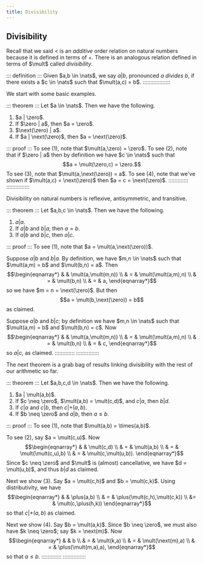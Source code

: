 ```yaml
---
title: Divisibility
---
```




Divisibility
------------

Recall that we said $<$ is an _additive_ order relation on natural numbers because it is defined in terms of $\plus$. There is an analogous relation defined in terms of $\mult$ called _divisibility_.

::: definition :::
Given $a,b \in \nats$, we say $a | b$, pronounced $a$ _divides_ $b$, if there exists a $c \in \nats$ such that $\mult(a,c) = b$.
::::::::::::::::::

We start with some basic examples.

::: theorem :::
Let $a \in \nats$. Then we have the following.

1. $a | \zero$.
2. If $\zero | a$, then $a = \zero$.
3. $\next(\zero) | a$.
4. If $a | \next(\zero)$, then $a = \next(\zero)$.

::: proof :::
To see (1), note that $\mult(a,\zero) = \zero$. To see (2), note that if $\zero | a$ then by definition we have $c \in \nats$ such that $$a = \mult(\zero,c) = \zero.$$ To see (3), note that $\mult(a,\next(\zero)) = a$. To see (4), note that we've shown if $\mult(a,c) = \next(\zero)$ then $a = c = \next(\zero)$.
:::::::::::::
:::::::::::::::

Divisibility on natural numbers is reflexive, antisymmetric, and transitive.

::: theorem :::
Let $a,b,c \in \nats$. Then we have the following.

1. $a | a$.
2. If $a | b$ and $b | a$, then $a = b$.
3. If $a | b$ and $b | c$, then $a | c$.

::: proof :::
To see (1), note that $a = \mult(a,\next(\zero))$.

Suppose $a|b$ and $b|a$. By definition, we have $m,n \in \nats$ such that $\mult(a,m) = b$ and $\mult(b,n) = a$. Then
$$\begin{eqnarray*}
 &   & \mult(a,\mult(m,n)) \\
 & = & \mult(\mult(a,m),n) \\
 & = & \mult(b,n) \\
 & = & a,
\end{eqnarray*}$$
so we have $m = n = \next(\zero)$. But then $$a = \mult(b,\next(\zero)) = b$$ as claimed.

Suppose $a|b$ and $b|c$; by definition we have $m,n \in \nats$ such that $\mult(a,m) = b$ and $\mult(b,n) = c$. Now
$$\begin{eqnarray*}
 &   & \mult(a,\mult(m,n)) \\
 & = & \mult(\mult(a,m),n) \\
 & = & \mult(b,n) \\
 & = & c,
\end{eqnarray*}$$
so $a|c$, as claimed.
:::::::::::::
:::::::::::::::

The next theorem is a grab bag of results linking divisibility with the rest of our arithmetic so far.

::: theorem :::
Let $a,b,c,d \in \nats$. Then we have the following.

1. $a | \mult(a,b)$.
2. If $c \neq \zero$, $\mult(a,b) = \mult(c,d)$, and $c|a$, then $b|d$.
3. If $c|a$ and $c|b$, then $c | \plus(a,b)$.
4. If $b \neq \zero$ and $a|b$, then $a \leq b$.

::: proof :::
To see (1), note that $\mult(a,b) = \times(a,b)$.

To see (2), say $a = \mult(c,u)$. Now
$$\begin{eqnarray*}
 &   & \mult(c,d) \\
 & = & \mult(a,b) \\
 & = & \mult(\mult(c,u),b) \\
 & = & \mult(c,\mult(u,b)).
\end{eqnarray*}$$
Since $c \neq \zero$ and $\mult$ is (almost) cancellative, we have $d = \mult(u,b)$, and thus $b | d$ as claimed.

Next we show (3). Say $a = \mult(c,h)$ and $b = \mult(c,k)$. Using distributivity, we have
$$\begin{eqnarray*}
 &   & \plus(a,b) \\
 & = & \plus(\mult(c,h),\mult(c,k)) \\
 &= & \mult(c,\plus(h,k))
\end{eqnarray*}$$
so that $c | \plus(a,b)$ as claimed.

Next we show (4). Say $b = \mult(a,k)$. Since $b \neq \zero$, we must also have $k \neq \zero$; say $k = \next(m)$. Now
$$\begin{eqnarray*}
 &   & b \\
 & = & \mult(k,a) \\
 & = & \mult(\next(m),a) \\
 & = & \plus(\mult(m,a),a),
\end{eqnarray*}$$
so that $a \leq b$.
:::::::::::::
:::::::::::::::
